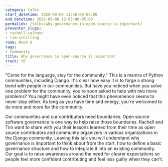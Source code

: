 ```yaml
---
category: talks
start_datetime: 2025-09-08 11:40:00-05:00
end_datetime: 2025-09-08 12:05:00-05:00
permalink: /talks/why-governance-in-open-source-is-important/
presenter_slugs:
- rachell-calhoun
- tim-schilling
room: Room A
tags:
- Community
title: Why governance in open-source is important
track: t0
---
```


"Come for the language, stay for the community." This is a mantra of Python communities, including Django. It's clear how easy it is to forge a strong bond with people in our communities. But have you noticed when you solve one problem for the community, you're soon asked to help with two more problems? You might have even noticed that this phenomenon seems to never stop either. As long as you have time and energy, you're welcomed to do more and more for the community.

Our communities and our contributors need boundaries. Open source software governance is one way to help raise those boundaries. Rachell and Tim want to share with you their lessons learned from their time as open source contributors and community organizers in various organizations in the Django community. Leaving this talk you will understand why governance is important to think about from the start, how to define a basic governance structure and how to integrate it into an existing community. Our goal is to raise awareness around the need for clearer expectations so people feel more confident contributing and feel less guilty when they can't.
